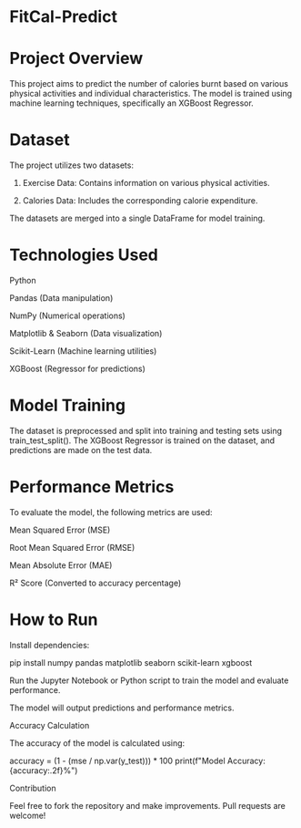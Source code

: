 # FitCal-Predict
# Project Overview

This project aims to predict the number of calories burnt based on various physical activities and individual characteristics. The model is trained using machine learning techniques, specifically an XGBoost Regressor.

# Dataset

The project utilizes two datasets:

1. Exercise Data: Contains information on various physical activities.

2. Calories Data: Includes the corresponding calorie expenditure.

The datasets are merged into a single DataFrame for model training.

# Technologies Used

Python

Pandas (Data manipulation)

NumPy (Numerical operations)

Matplotlib & Seaborn (Data visualization)

Scikit-Learn (Machine learning utilities)

XGBoost (Regressor for predictions)

# Model Training

The dataset is preprocessed and split into training and testing sets using train_test_split(). The XGBoost Regressor is trained on the dataset, and predictions are made on the test data.

# Performance Metrics

To evaluate the model, the following metrics are used:

Mean Squared Error (MSE)

Root Mean Squared Error (RMSE)

Mean Absolute Error (MAE)

R² Score (Converted to accuracy percentage)

# How to Run

Install dependencies:

pip install numpy pandas matplotlib seaborn scikit-learn xgboost

Run the Jupyter Notebook or Python script to train the model and evaluate performance.

The model will output predictions and performance metrics.

Accuracy Calculation

The accuracy of the model is calculated using:

accuracy = (1 - (mse / np.var(y_test))) * 100
print(f"Model Accuracy: {accuracy:.2f}%")

Contribution

Feel free to fork the repository and make improvements. Pull requests are welcome!
